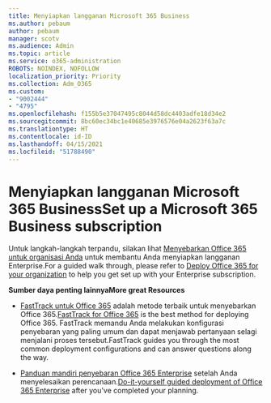 ```yaml
---
title: Menyiapkan langganan Microsoft 365 Business
ms.author: pebaum
author: pebaum
manager: scotv
ms.audience: Admin
ms.topic: article
ms.service: o365-administration
ROBOTS: NOINDEX, NOFOLLOW
localization_priority: Priority
ms.collection: Adm_O365
ms.custom:
- "9002444"
- "4795"
ms.openlocfilehash: f155b5e37047495c8044d58dc4403adfe18d34e2
ms.sourcegitcommit: 8bc60ec34bc1e40685e3976576e04a2623f63a7c
ms.translationtype: HT
ms.contentlocale: id-ID
ms.lasthandoff: 04/15/2021
ms.locfileid: "51788490"
---
```

# <a name="set-up-a-microsoft-365-business-subscription"></a><span data-ttu-id="b9e75-102">Menyiapkan langganan Microsoft 365 Business</span><span class="sxs-lookup"><span data-stu-id="b9e75-102">Set up a Microsoft 365 Business subscription</span></span>

<span data-ttu-id="b9e75-103">Untuk langkah-langkah terpandu, silakan lihat [Menyebarkan Office 365 untuk organisasi Anda](https://docs.microsoft.com/office365/enterprise/setup-overview-for-enterprises) untuk membantu Anda menyiapkan langganan Enterprise.</span><span class="sxs-lookup"><span data-stu-id="b9e75-103">For a guided walk through, please refer to [Deploy Office 365 for your organization](https://docs.microsoft.com/office365/enterprise/setup-overview-for-enterprises) to help you get set up with your Enterprise subscription.</span></span>

<span data-ttu-id="b9e75-104">**Sumber daya penting lainnya**</span><span class="sxs-lookup"><span data-stu-id="b9e75-104">**More great Resources**</span></span>

- <span data-ttu-id="b9e75-105">[FastTrack untuk Office 365](https://docs.microsoft.com/fasttrack/O365-fasttrack-benefit-for-office-365) adalah metode terbaik untuk menyebarkan Office 365.</span><span class="sxs-lookup"><span data-stu-id="b9e75-105">[FastTrack for Office 365](https://docs.microsoft.com/fasttrack/O365-fasttrack-benefit-for-office-365) is the best method for deploying Office 365.</span></span> <span data-ttu-id="b9e75-106">FastTrack memandu Anda melakukan konfigurasi penyebaran yang paling umum dan dapat menjawab pertanyaan selagi menjalani proses tersebut.</span><span class="sxs-lookup"><span data-stu-id="b9e75-106">FastTrack guides you through the most common deployment configurations and can answer questions along the way.</span></span> 

- <span data-ttu-id="b9e75-107">[Panduan mandiri penyebaran Office 365 Enterprise](https://docs.microsoft.com/office365/enterprise/setup-overview-for-enterprises#do-it-yourself-guided-deployment-of-office-365-enterprise) setelah Anda menyelesaikan perencanaan.</span><span class="sxs-lookup"><span data-stu-id="b9e75-107">[Do-it-yourself guided deployment of Office 365 Enterprise](https://docs.microsoft.com/office365/enterprise/setup-overview-for-enterprises#do-it-yourself-guided-deployment-of-office-365-enterprise) after you've completed your planning.</span></span> 
